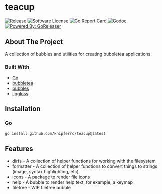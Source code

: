 # teacup

[![Release](https://img.shields.io/github/release/knipferrc/teacup.svg?style=flat-square)](https://github.com/knipferrc/teacup/releases/latest)
[![Software License](https://img.shields.io/badge/license-MIT-brightgreen.svg?style=flat-square)](LICENSE.md)
[![Go Report Card](https://goreportcard.com/badge/github.com/knipferrc/teacup?style=flat-square)](https://goreportcard.com/report/github.com/knipferrc/teacup)
[![Godoc](https://godoc.org/github.com/knipferrc/teacup?status.svg&style=flat-square)](http://godoc.org/github.com/knipferrc/teacup)
[![Powered By: GoReleaser](https://img.shields.io/badge/powered%20by-goreleaser-green.svg?style=flat-square)](https://github.com/goreleaser)

## About The Project

A collection of bubbles and utilities for creating bubbletea applications.

### Built With

- [Go](https://golang.org/)
- [bubbletea](https://github.com/charmbracelet/bubbletea)
- [bubbles](https://github.com/charmbracelet/bubbles)
- [lipgloss](https://github.com/charmbracelet/lipgloss)

## Installation

### Go

```
go install github.com/knipferrc/teacup@latest
```

## Features

- dirfs - A collection of helper functions for working with the filesystem
- formatter - A collection of helper functions to convert things to strings (image, syntax highlighting, etc)
- icons - A package to render file icons
- help - A bubble to render help text, for example, a keymap
- filetree - WIP filetree bubble

